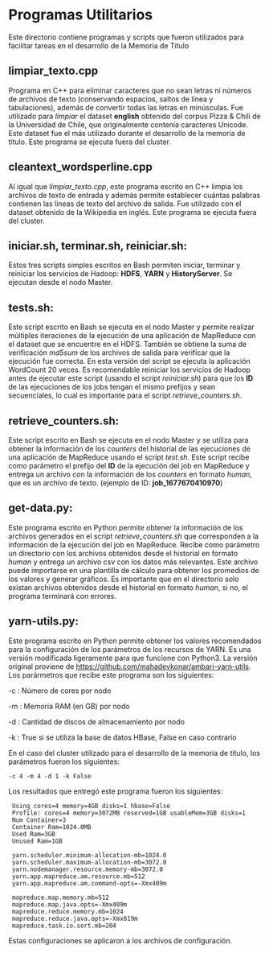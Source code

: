 # Programas Utilitarios

Este directorio contiene programas y scripts que fueron utilizados para facilitar tareas en el desarrollo de la Memoria de Título

## limpiar_texto.cpp
Programa en C++ para eliminar caracteres que no sean letras ni números de archivos de texto (conservando espacios, saltos de línea y tabulaciones), además de convertir todas las letras en minúsculas. Fue utilizado para *limpiar* el dataset **english** obtenido del corpus Pizza & Chili de la Universidad de Chile, que originalmente contenía caracteres Unicode. Este dataset fue el más utilizado durante el desarrollo de la memoria de título. Este programa se ejecuta fuera del cluster.

## cleantext_wordsperline.cpp
Al igual que *limpiar_texto.cpp*, este programa escrito en C++ limpia los archivos de texto de entrada y además permite establecer cuántas palabras contienen las líneas de texto del archivo de salida. Fue utilizado con el dataset obtenido de la Wikipedia en inglés. Este programa se ejecuta fuera del cluster.

## iniciar.sh, terminar.sh, reiniciar.sh:
Estos tres scripts simples escritos en Bash permiten iniciar, terminar y reiniciar los servicios de Hadoop: **HDFS**, **YARN** y **HistoryServer**. Se ejecutan desde el nodo Master.

## tests.sh:
Este script escrito en Bash se ejecuta en el nodo Master y permite realizar múltiples iteraciones de la ejecución de una aplicación de MapReduce con el dataset que se encuentre en el HDFS. También se obtiene la suma de verificación *md5sum* de los archivos de salida para verificar que la ejecución fue correcta. En esta versión del script se ejecuta la aplicación WordCount 20 veces. Es recomendable reiniciar los servicios de Hadoop antes de ejecutar este script (usando el script *reiniciar.sh*) para que los **ID** de las ejecuciones de los jobs tengan el mismo prefijos y sean secuenciales, lo cual es importante para el script *retrieve_counters.sh*.

## retrieve_counters.sh:

Este script escrito en Bash se ejecuta en el nodo Master y se utiliza para obtener la información de los *counters* del historial de las ejecuciones de una aplicación de MapReduce usando el script *test.sh*. Este script recibe como parámetro el prefijo del **ID** de la ejecución del job en MapReduce y entrega un archivo con la información de los *counters* en formato *human*, que es un archivo de texto. (ejemplo de ID: **job_1677670410970**)

## get-data.py:

Este programa escrito en Python permite obtener la información de los archivos generados en el script *retrieve_counters.sh* que corresponden a la información de la ejecución del job en MapReduce. Recibe como parámetro un directorio con los archivos obtenidos desde el historial en formato *human* y entrega un archivo csv con los datos más relevantes. Este archivo puede importarse en una plantilla de cálculo para obtener los promedios de los valores y generar gráficos. Es importante que en el directorio solo existan archivos obtenidos desde el historial en formato *human*, si no, el programa terminará con errores.

## yarn-utils.py:

Este programa escrito en Python permite obtener los valores recomendados para la configuración de los parámetros de los recursos de YARN. Es una versión modificada ligeramente para que funcione con Python3. La versión original proviene de https://github.com/mahadevkonar/ambari-yarn-utils. Los parármetros que recibe este programa son los siguientes:

-c : Número de cores por nodo

-m : Memoria RAM (en GB) por nodo

-d : Cantidad de discos de almacenamiento por nodo

-k : True si se utiliza la base de datos HBase, False en caso contrario

En el caso del cluster utilizado para el desarrollo de la memoria de título, los parámetros fueron los siguientes:

```
-c 4 -m 4 -d 1 -k False
```
Los resultados que entregó este programa fueron los siguientes:

```
 Using cores=4 memory=4GB disks=1 hbase=False
 Profile: cores=4 memory=3072MB reserved=1GB usableMem=3GB disks=1
 Num Container=3
 Container Ram=1024.0MB
 Used Ram=3GB
 Unused Ram=1GB
 
 yarn.scheduler.minimum-allocation-mb=1024.0
 yarn.scheduler.maximum-allocation-mb=3072.0
 yarn.nodemanager.resource.memory-mb=3072.0
 yarn.app.mapreduce.am.resource.mb=512
 yarn.app.mapreduce.am.command-opts=-Xmx409m
 
 mapreduce.map.memory.mb=512
 mapreduce.map.java.opts=-Xmx409m
 mapreduce.reduce.memory.mb=1024
 mapreduce.reduce.java.opts=-Xmx819m
 mapreduce.task.io.sort.mb=204
 ```
Estas configuraciones se aplicaron a los archivos de configuración.
